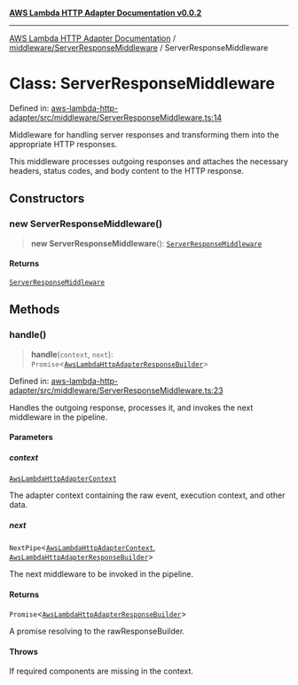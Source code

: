 [**AWS Lambda HTTP Adapter Documentation v0.0.2**](../../../README.md)

***

[AWS Lambda HTTP Adapter Documentation](../../../modules.md) / [middleware/ServerResponseMiddleware](../README.md) / ServerResponseMiddleware

# Class: ServerResponseMiddleware

Defined in: [aws-lambda-http-adapter/src/middleware/ServerResponseMiddleware.ts:14](https://github.com/stonemjs/aws-lambda-http-adapter/blob/c19fde3ee4450c0cd7d8d2aec48335308371d4de/src/middleware/ServerResponseMiddleware.ts#L14)

Middleware for handling server responses and transforming them into the appropriate HTTP responses.

This middleware processes outgoing responses and attaches the necessary headers, status codes,
and body content to the HTTP response.

## Constructors

### new ServerResponseMiddleware()

> **new ServerResponseMiddleware**(): [`ServerResponseMiddleware`](ServerResponseMiddleware.md)

#### Returns

[`ServerResponseMiddleware`](ServerResponseMiddleware.md)

## Methods

### handle()

> **handle**(`context`, `next`): `Promise`\<[`AwsLambdaHttpAdapterResponseBuilder`](../../../declarations/type-aliases/AwsLambdaHttpAdapterResponseBuilder.md)\>

Defined in: [aws-lambda-http-adapter/src/middleware/ServerResponseMiddleware.ts:23](https://github.com/stonemjs/aws-lambda-http-adapter/blob/c19fde3ee4450c0cd7d8d2aec48335308371d4de/src/middleware/ServerResponseMiddleware.ts#L23)

Handles the outgoing response, processes it, and invokes the next middleware in the pipeline.

#### Parameters

##### context

[`AwsLambdaHttpAdapterContext`](../../../declarations/interfaces/AwsLambdaHttpAdapterContext.md)

The adapter context containing the raw event, execution context, and other data.

##### next

`NextPipe`\<[`AwsLambdaHttpAdapterContext`](../../../declarations/interfaces/AwsLambdaHttpAdapterContext.md), [`AwsLambdaHttpAdapterResponseBuilder`](../../../declarations/type-aliases/AwsLambdaHttpAdapterResponseBuilder.md)\>

The next middleware to be invoked in the pipeline.

#### Returns

`Promise`\<[`AwsLambdaHttpAdapterResponseBuilder`](../../../declarations/type-aliases/AwsLambdaHttpAdapterResponseBuilder.md)\>

A promise resolving to the rawResponseBuilder.

#### Throws

If required components are missing in the context.
